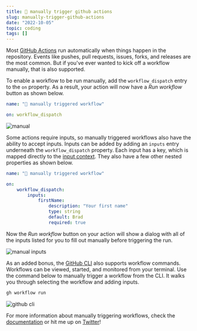 ```yaml
---
title: 🏁 manually trigger github actions
slug: manually-trigger-github-actions
date: "2022-10-05"
topic: coding
tags: []
---
```


Most [GitHub Actions][actions] run automatically when things happen in the repository. Events like pushes, pull requests, issues, forks, and releases are the most common. But if you've ever wanted to kick off a workflow manually, that is also supported.

To enable a workflow to be run manually, add the `workflow_dispatch` entry to the `on` property. As a result, your action will now have a _Run workflow_ button as shown below.

```yaml
name: "🏁 manually triggered workflow"

on: workflow_dispatch
```

![manual][manual]

Some actions require inputs, so manually triggered workflows also have the ability to accept inputs. Inputs can be added by adding an `inputs` entry underneath the `workflow_dispatch` property. Each input has a key, which is mapped directly to the [input context][input-context]. They also have a few other nested properties as shown below.

```yaml
name: "🏁 manually triggered workflow"

on:
    workflow_dispatch:
        inputs:
            firstName:
                description: "Your first name"
                type: string
                default: Brad
                required: true
```

Now the _Run workflow_ button on your action will show a dialog with all of the inputs listed for you to fill out manually before triggering the run.

![manual inputs][manual-inputs]

As an added bonus, the [GitHub CLI][cli] also supports workflow commands. Workflows can be viewed, started, and monitored from your terminal. Use the command below to manually trigger a workflow from the CLI. It walks you through selecting the workflow and adding inputs.

```bash
gh workflow run
```

![github cli][workflow-cli]

For more information about manually triggering workflows, check the [documentation][workflow-dispatch] or hit me up on [Twitter][twitter]!

[actions]: https://github.com/features/actions
[input-context]: https://docs.github.com/en/actions/learn-github-actions/contexts#inputs-context
[manual]: https://res.cloudinary.com/bradgarropy/image/upload/f_auto,q_auto/bradgarropy.com/posts/manual.png
[manual-inputs]: https://res.cloudinary.com/bradgarropy/image/upload/f_auto,q_auto/bradgarropy.com/posts/manual-inputs.png
[workflow-dispatch]: https://docs.github.com/en/actions/using-workflows/events-that-trigger-workflows#workflow_dispatch
[workflow-cli]: https://res.cloudinary.com/bradgarropy/image/upload/f_auto,q_auto/bradgarropy.com/posts/workflow-cli.png
[cli]: https://cli.github.com
[twitter]: https://twitter.com/bradgarropy
